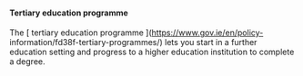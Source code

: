 ####  **Tertiary education programme**

The [ tertiary education programme ](https://www.gov.ie/en/policy-
information/fd38f-tertiary-programmes/) lets you start in a further education
setting and progress to a higher education institution to complete a degree.
